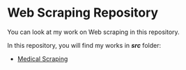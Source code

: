 # Web Scraping Repository

You can look at my work on Web scraping in this repository.

In this repository, you will find my works in ***src*** folder:

* [Medical Scraping](https://github.com/ugurcankok/Web_Scraping/tree/master/src/Medical%20Scraping)